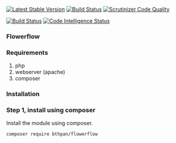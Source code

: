 [![Latest Stable Version](https://poser.pugx.org/bthpan/flowerflow/v)](//packagist.org/packages/bthpan/flowerflow)
[![Build Status](https://travis-ci.com/ejessyp/flowerflow.svg?branch=main)](https://travis-ci.com/ejessyp/flowerflow)
[![Scrutinizer Code Quality](https://scrutinizer-ci.com/g/ejessyp/flowerflow/badges/quality-score.png?b=main)](https://scrutinizer-ci.com/g/ejessyp/flowerflow/?branch=main)

[![Build Status](https://scrutinizer-ci.com/g/ejessyp/flowerflow/badges/build.png?b=main)](https://scrutinizer-ci.com/g/ejessyp/flowerflow/build-status/main)
[![Code Intelligence Status](https://scrutinizer-ci.com/g/ejessyp/flowerflow/badges/code-intelligence.svg?b=main)](https://scrutinizer-ci.com/code-intelligence)

### Flowerflow

### Requirements
1. php
2. webserver (apache)
3. composer

### Installation

### Step 1, install using composer

Install the module using composer.

```
composer require bthpan/flowerflow
```
